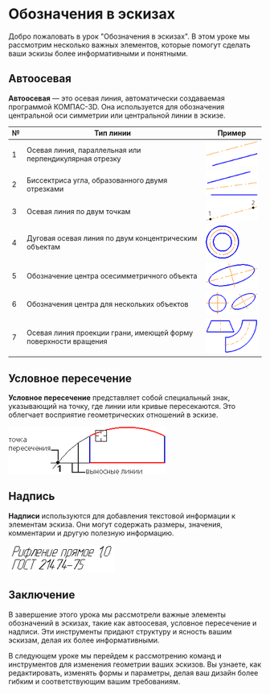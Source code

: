 # Обозначения в эскизах

Добро пожаловать в урок "Обозначения в эскизах". В этом уроке мы рассмотрим несколько важных элементов, которые помогут сделать ваши эскизы более информативными и понятными.

## Автоосевая

**Автоосевая** — это осевая линия, автоматически создаваемая программой КОМПАС-3D. Она используется для обозначения центральной оси симметрии или центральной линии в эскизе.

| №   | Тип линии                                                       | Пример                                                                           |
| --- | --------------------------------------------------------------- | -------------------------------------------------------------------------------- |
| 1   | Осевая линия, параллельная или перпендикулярная отрезку         | ![Осевая линия, параллельная или перпендикулярная отрезку](image-65.png)         |
| 2   | Биссектриса угла, образованного двумя отрезками                 | ![Биссектриса угла, образованного двумя отрезками](image-66.png)                 |
| 3   | Осевая линия по двум точкам                                     | ![Осевая линия по двум точкам](image-67.png)                                     |
| 4   | Дуговая осевая линия по двум концентрическим объектам           | ![Дуговая осевая линия по двум концентрическим объектам](image-68.png)           |
| 5   | Обозначение центра осесимметричного объекта                     | ![Обозначение центра осесимметричного объекта](image-69.png)                     |
| 6   | Обозначения центра для нескольких объектов                      | ![Обозначения центра для нескольких объектов](image-70.png)                      |
| 7   | Осевая линия проекции грани, имеющей форму поверхности вращения | ![Осевая линия проекции грани, имеющей форму поверхности вращения](image-71.png) |

## Условное пересечение

**Условное пересечение** представляет собой специальный знак, указывающий на точку, где линии или кривые пересекаются. Это облегчает восприятие геометрических отношений в эскизе.

![Условное пересечение](image-72.png)

## Надпись

**Надписи** используются для добавления текстовой информации к элементам эскиза. Они могут содержать размеры, значения, комментарии и другую полезную информацию.

![Надпись](image-73.png)

## Заключение

В завершение этого урока мы рассмотрели важные элементы обозначений в эскизах, такие как автоосевая, условное пересечение и надписи. Эти инструменты придают структуру и ясность вашим эскизам, делая их более информативными.

В следующем уроке мы перейдем к рассмотрению команд и инструментов для изменения геометрии ваших эскизов. Вы узнаете, как редактировать, изменять формы и параметры, делая ваш дизайн более гибким и соответствующим вашим требованиям.
